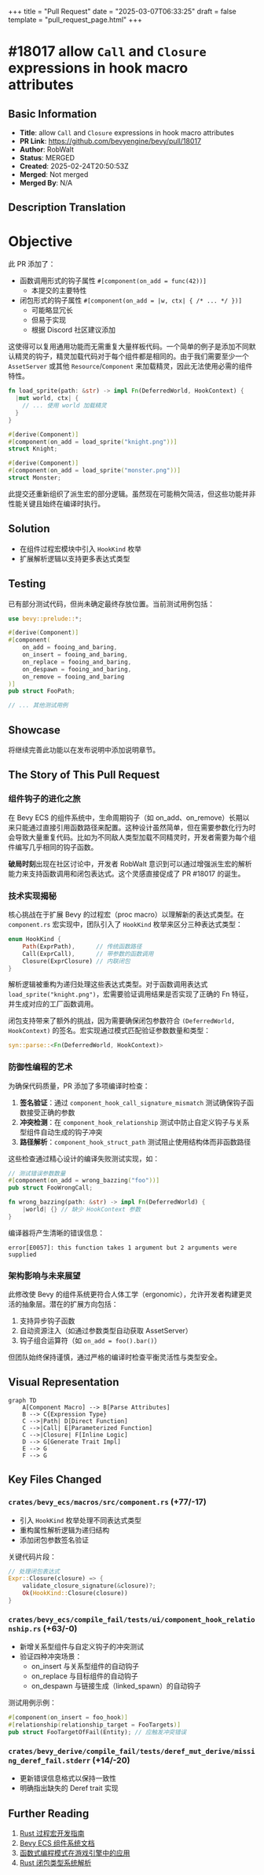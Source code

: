 +++
title = "Pull Request"
date = "2025-03-07T06:33:25"
draft = false
template = "pull_request_page.html"
+++

# #18017 allow `Call` and `Closure` expressions in hook macro attributes

## Basic Information
- **Title**: allow `Call` and `Closure` expressions in hook macro attributes
- **PR Link**: https://github.com/bevyengine/bevy/pull/18017
- **Author**: RobWalt
- **Status**: MERGED
- **Created**: 2025-02-24T20:50:53Z
- **Merged**: Not merged
- **Merged By**: N/A

## Description Translation
# Objective

此 PR 添加了：

- 函数调用形式的钩子属性 `#[component(on_add = func(42))]`
  - 本提交的主要特性
- 闭包形式的钩子属性 `#[component(on_add = |w, ctx| { /* ... */ })]`
  - 可能略显冗长
  - 但易于实现
  - 根据 Discord 社区建议添加

这使得可以复用通用功能而无需重复大量样板代码。一个简单的例子是添加不同默认精灵的钩子，精灵加载代码对于每个组件都是相同的。由于我们需要至少一个 `AssetServer` 或其他 `Resource`/`Component` 来加载精灵，因此无法使用必需的组件特性。

```rs
fn load_sprite(path: &str) -> impl Fn(DeferredWorld, HookContext) {
  |mut world, ctx| {
    // ... 使用 world 加载精灵
  }
}

#[derive(Component)]
#[component(on_add = load_sprite("knight.png"))]
struct Knight;

#[derive(Component)]
#[component(on_add = load_sprite("monster.png"))]
struct Monster;
```

此提交还重新组织了派生宏的部分逻辑。虽然现在可能稍欠简洁，但这些功能并非性能关键且始终在编译时执行。

## Solution

- 在组件过程宏模块中引入 `HookKind` 枚举
- 扩展解析逻辑以支持更多表达式类型

## Testing

已有部分测试代码，但尚未确定最终存放位置。当前测试用例包括：

```rs
use bevy::prelude::*;

#[derive(Component)]
#[component(
    on_add = fooing_and_baring,
    on_insert = fooing_and_baring,
    on_replace = fooing_and_baring,
    on_despawn = fooing_and_baring,
    on_remove = fooing_and_baring
)]
pub struct FooPath;

// ... 其他测试用例
```

## Showcase

将继续完善此功能以在发布说明中添加说明章节。

## The Story of This Pull Request

### 组件钩子的进化之旅

在 Bevy ECS 的组件系统中，生命周期钩子（如 on_add、on_remove）长期以来只能通过直接引用函数路径来配置。这种设计虽然简单，但在需要参数化行为时会导致大量重复代码。比如为不同敌人类型加载不同精灵时，开发者需要为每个组件编写几乎相同的钩子函数。

**破局时刻**出现在社区讨论中，开发者 RobWalt 意识到可以通过增强派生宏的解析能力来支持函数调用和闭包表达式。这个灵感直接促成了 PR #18017 的诞生。

### 技术实现揭秘

核心挑战在于扩展 Bevy 的过程宏（proc macro）以理解新的表达式类型。在 `component.rs` 宏实现中，团队引入了 `HookKind` 枚举来区分三种表达式类型：

```rust
enum HookKind {
    Path(ExprPath),      // 传统函数路径
    Call(ExprCall),      // 带参数的函数调用
    Closure(ExprClosure) // 内联闭包
}
```

解析逻辑被重构为递归处理这些表达式类型。对于函数调用表达式 `load_sprite("knight.png")`，宏需要验证调用结果是否实现了正确的 Fn 特征，并生成对应的工厂函数调用。

闭包支持带来了额外的挑战，因为需要确保闭包参数符合 `(DeferredWorld, HookContext)` 的签名。宏实现通过模式匹配验证参数数量和类型：

```rust
syn::parse::<Fn(DeferredWorld, HookContext)> 
```

### 防御性编程的艺术

为确保代码质量，PR 添加了多项编译时检查：

1. **签名验证**：通过 `component_hook_call_signature_mismatch` 测试确保钩子函数接受正确的参数
2. **冲突检测**：在 `component_hook_relationship` 测试中防止自定义钩子与关系型组件自动生成的钩子冲突
3. **路径解析**：`component_hook_struct_path` 测试阻止使用结构体而非函数路径

这些检查通过精心设计的编译失败测试实现，如：

```rust
// 测试错误参数数量
#[component(on_add = wrong_bazzing("foo"))]
pub struct FooWrongCall;

fn wrong_bazzing(path: &str) -> impl Fn(DeferredWorld) {
    |world| {} // 缺少 HookContext 参数
}
```

编译器将产生清晰的错误信息：
```
error[E0057]: this function takes 1 argument but 2 arguments were supplied
```

### 架构影响与未来展望

此修改使 Bevy 的组件系统更符合人体工学（ergonomic），允许开发者构建更灵活的抽象层。潜在的扩展方向包括：

1. 支持异步钩子函数
2. 自动资源注入（如通过参数类型自动获取 AssetServer）
3. 钩子组合运算符（如 `on_add = foo().bar()`）

但团队始终保持谨慎，通过严格的编译时检查平衡灵活性与类型安全。

## Visual Representation

```mermaid
graph TD
    A[Component Macro] --> B[Parse Attributes]
    B --> C{Expression Type}
    C -->|Path| D[Direct Function]
    C -->|Call| E[Parameterized Function]
    C -->|Closure| F[Inline Logic]
    D --> G[Generate Trait Impl]
    E --> G
    F --> G
```

## Key Files Changed

### `crates/bevy_ecs/macros/src/component.rs` (+77/-17)
- 引入 `HookKind` 枚举处理不同表达式类型
- 重构属性解析逻辑为递归结构
- 添加闭包参数签名验证

关键代码片段：
```rust
// 处理闭包表达式
Expr::Closure(closure) => {
    validate_closure_signature(&closure)?;
    Ok(HookKind::Closure(closure))
}
```

### `crates/bevy_ecs/compile_fail/tests/ui/component_hook_relationship.rs` (+63/-0)
- 新增关系型组件与自定义钩子的冲突测试
- 验证四种冲突场景：
  - on_insert 与关系型组件的自动钩子
  - on_replace 与目标组件的自动钩子
  - on_despawn 与链接生成（linked_spawn）的自动钩子

测试用例示例：
```rust
#[component(on_insert = foo_hook)]
#[relationship(relationship_target = FooTargets)]
pub struct FooTargetOfFail(Entity); // 应触发冲突错误
```

### `crates/bevy_derive/compile_fail/tests/deref_mut_derive/missing_deref_fail.stderr` (+14/-20)
- 更新错误信息格式以保持一致性
- 明确指出缺失的 Deref trait 实现

## Further Reading

1. [Rust 过程宏开发指南](https://doc.rust-lang.org/reference/procedural-macros.html)
2. [Bevy ECS 组件系统文档](https://bevyengine.org/learn/book/ecs/components/)
3. [函数式编程模式在游戏引擎中的应用](https://gameprogrammingpatterns.com/command.html)
4. [Rust 闭包类型系统解析](https://doc.rust-lang.org/book/ch13-01-closures.html)